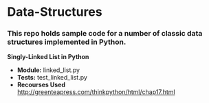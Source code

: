 # Data-Structures

### This repo holds sample code for a number of classic data structures implemented in Python.

**Singly-Linked List in Python**
- **Module:** linked_list.py
- **Tests:** test_linked_list.py
- **Recourses Used** http://greenteapress.com/thinkpython/html/chap17.html